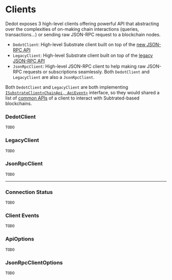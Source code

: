 # Clients

Dedot exposes 3 high-level clients offering powerful API that abstracting over the complexities of on-making chain interactions (queries, transactions...) or sending raw JSON-RPC request to a blockchain nodes.

* `DedotClient`: High-level Substrate client built on top of the [new JSON-RPC API](https://paritytech.github.io/json-rpc-interface-spec/introduction.html)
* `LegacyClient`: High-level Substrate client built on top of the [legacy JSON-RPC API](https://github.com/w3f/PSPs/blob/master/PSPs/drafts/psp-6.md)
* `JsonRpcClient`: High-level JSON-RPC client to help making raw JSON-RPC requests or subscriptions seamlessly. Both `DedotClient` and `LegacyClient` are also a `JsonRpcClient`.

Both `DedotClient` and `LegacyClient` are both implementing [`ISubstrateClient<ChainApi, ApiEvent>`](https://github.com/dedotdev/dedot/blob/f7910058d5e379f3f51476e10696a6f157f08591/packages/api/src/types.ts#L120) interface, so they would shared a list of [common APIs](https://github.com/dedotdev/dedot/blob/f7910058d5e379f3f51476e10696a6f157f08591/packages/api/src/types.ts#L99-L144)  of a client to interact with Subtrated-based blockchains.

### DedotClient&#x20;

`TODO`

### LegacyClient

`TODO`

### JsonRpcClient

`TODO`

***

### Connection Status

`TODO`

### Client Events

`TODO`

### ApiOptions

`TODO`

### JsonRpcClientOptions

`TODO`



